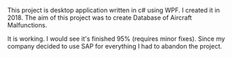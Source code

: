 This project is desktop application written in c# using WPF. I created it in 2018.
The aim of this project was to create Database of Aircraft Malfunctions.

It is working. I would see it's finished 95% (requires minor fixes).
Since my company decided to use SAP for everything I had to abandon the project.
